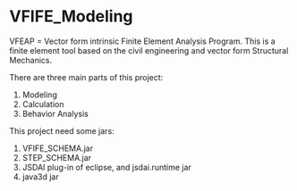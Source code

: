 VFIFE_Modeling
==============
VFEAP = Vector form intrinsic Finite Element Analysis Program. 
This is a finite element tool based on the civil engineering and vector form Structural Mechanics.

There are three main parts of this project:

1. Modeling
2. Calculation
3. Behavior Analysis


This project need some jars:

1. VFIFE_SCHEMA.jar
2. STEP_SCHEMA.jar
3. JSDAI plug-in of eclipse, and jsdai.runtime jar
4. java3d jar